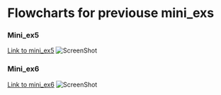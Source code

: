 # Flowcharts for previouse mini_exs 

### Mini_ex5
[Link to mini_ex5](https://github.com/nannastoerup/Mini_ex/tree/master/mini_ex5)
![ScreenShot](https://github.com/nannastoerup/Mini_ex/blob/master/mini_ex9/mini_ex5%20flowchart.png)

### Mini_ex6
[Link to mini_ex6](https://github.com/nannastoerup/Mini_ex/tree/master/mini_ex6)
![ScreenShot](https://github.com/nannastoerup/Mini_ex/blob/master/mini_ex9/mini_ex6%20flowchart.png)
